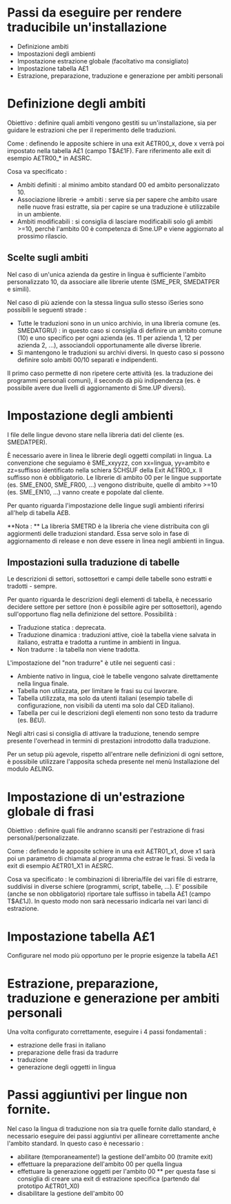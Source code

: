 # Passi da eseguire per rendere traducibile un'installazione
- Definizione ambiti
- Impostazioni degli ambienti
- Impostazione estrazione globale (facoltativo ma consigliato)
- Impostazione tabella A£1
- Estrazione, preparazione, traduzione e generazione per ambiti personali

# Definizione degli ambiti

Obiettivo :  definire quali ambiti vengono gestiti su un'installazione, sia per guidare le estrazioni che per il reperimento delle traduzioni.

Come :  definendo le apposite schiere in una exit A£TR00_x, dove x verrà poi impostato nella tabella A£1 (campo T$A£1F). Fare riferimento alle exit di esempio A£TR00_* in A£SRC.

Cosa va specificato : 
 * Ambiti definiti :  al minimo ambito standard 00 ed ambito personalizzato 10.
 * Associazione librerie -> ambiti :  serve sia per sapere che ambito usare nelle nuove frasi estratte, sia per capire se una traduzione è utilizzabile in un ambiente.
 * Ambiti modificabili :  si consiglia di lasciare modificabili solo gli ambiti >=10, perchè l'ambito 00 è competenza di Sme.UP e viene aggiornato al prossimo rilascio.

## Scelte sugli ambiti

Nel caso di un'unica azienda da gestire in lingua è sufficiente l'ambito personalizzato 10, da associare alle librerie utente (SME_PER, SMEDATPER e simili).

Nel caso di più aziende con la stessa lingua sullo stesso iSeries sono possibili le seguenti strade : 
 * Tutte le traduzioni sono in un unico archivio, in una libreria comune (es. SMEDATGRU) :  in questo caso si consiglia di definire un ambito comune (10) e uno specifico per ogni azienda (es. 11 per azienda 1, 12 per azienda 2, ...), associandoli opportunamente alle diverse librerie.
 * Si mantengono le traduzioni su archivi diversi. In questo caso si possono definire solo ambiti 00/10 separati e indipendenti.

Il primo caso permette di non ripetere certe attività (es. la traduzione dei programmi personali comuni), il secondo dà più indipendenza (es. è possibile avere due livelli di aggiornamento di Sme.UP diversi).

# Impostazione degli ambienti

I file delle lingue devono stare nella libreria dati del cliente (es. SMEDATPER).

È necessario avere in linea le librerie degli oggetti compilati in lingua. La convenzione che seguiamo è SME_xxyyzz, con xx=lingua, yy=ambito e zz=suffisso identificato nella schiera SCHSUF della Exit A£TR00_x. Il suffisso non è obbligatorio. Le librerie di ambito 00 per le lingue supportate (es. SME_EN00, SME_FR00, ...) vengono distribuite, quelle di ambito >=10 (es. SME_EN10, ...) vanno create e popolate dal cliente.

Per quanto riguarda l'impostazione delle lingue sugli ambienti riferirsi all'help di tabella A£B.

**Nota : **
La libreria SMETRD è la libreria che viene distribuita con gli aggiormenti delle traduzioni standard. Essa serve solo in fase di aggiornamento di release e non deve essere in linea negli ambienti in lingua.

## Impostazioni sulla traduzione di tabelle

Le descrizioni di settori, sottosettori e campi delle tabelle sono estratti e tradotti - sempre.

Per quanto riguarda le descrizioni degli elementi di tabella, è necessario decidere settore per settore (non è possibile agire per sottosettori), agendo sull'opportuno flag nella definizione del settore. Possibilità : 
 * Traduzione statica :  deprecata.
 * Traduzione dinamica :  traduzioni attive, cioè la tabella viene salvata in italiano, estratta e tradotta a runtime in ambienti in lingua.
 * Non tradurre :  la tabella non viene tradotta.

L'impostazione del "non tradurre" è utile nei seguenti casi : 
 * Ambiente nativo in lingua, cioè le tabelle vengono salvate direttamente nella lingua finale.
 * Tabella non utilizzata, per limitare le frasi su cui lavorare.
 * Tabella utilizzata, ma solo da utenti italiani (esempio tabelle di configurazione, non visibili da utenti ma solo dal CED italiano).
 * Tabella per cui le descrizioni degli elementi non sono testo da tradurre (es. B£U).

Negli altri casi si consiglia di attivare la traduzione, tenendo sempre presente l'overhead in termini di prestazioni introdotto dalla traduzione.

Per un setup più agevole, rispetto all'entrare nelle definizioni di ogni settore, è possibile utilizzare l'apposita scheda presente nel menù Installazione del modulo A£LING.

# Impostazione di un'estrazione globale di frasi

Obiettivo :  definire quali file andranno scansiti per l'estrazione di frasi personali/personalizzate.

Come :  definendo le apposite schiere in una exit A£TR01_x1, dove x1 sarà poi un parametro di chiamata al programma che estrae le frasi. Si veda la exit di esempio A£TR01_X1 in A£SRC.

Cosa va specificato :  le combinazioni di libreria/file dei vari file di estrarre, suddivisi in diverse schiere (programmi, script, tabelle, ...).
E' possibile (anche se non obbligatorio) riportare tale suffisso in tabella A£1 (campo T$A£1J). In questo modo non sarà necessario indicarla nei vari lanci di estrazione.

# Impostazione tabella A£1

Configurare nel modo più opportuno per le proprie esigenze la tabella A£1

# Estrazione, preparazione, traduzione e generazione per ambiti personali
Una volta configurato correttamente, eseguire i 4 passi fondamentali : 
* estrazione delle frasi in italiano
* preparazione delle frasi da tradurre
* traduzione
* generazione degli oggetti in lingua

# Passi aggiuntivi per lingue non fornite.
Nel caso la lingua di traduzione non sia tra quelle fornite dallo standard, è necessario eseguire dei passi aggiuntivi per allineare correttamente anche l'ambito standard.
In questo caso è necessario : 
* abilitare (temporaneamente!) la gestione dell'ambito 00 (tramite exit)
* effettuare la preparazione dell'ambito 00 per quella lingua
* effettuare la generazione oggetti per l'ambito 00
** per questa fase si consiglia di creare una exit di estrazione specifica (partendo dal prototipo A£TR01_X0)
* disabilitare la gestione dell'ambito 00
